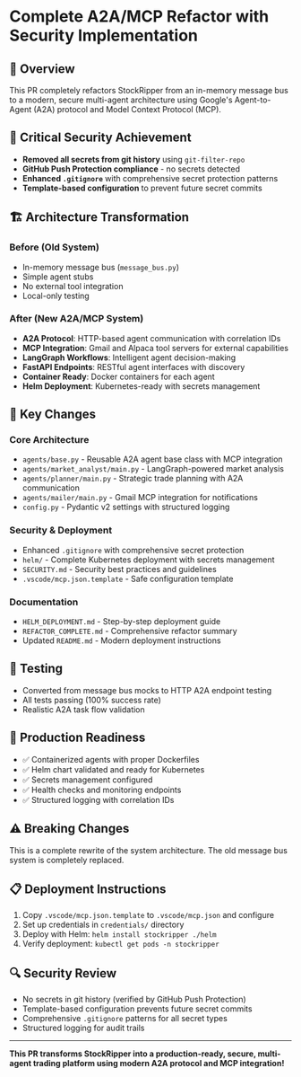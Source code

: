 # Complete A2A/MCP Refactor with Security Implementation

## 🎯 Overview
This PR completely refactors StockRipper from an in-memory message bus to a modern, secure multi-agent architecture using Google's Agent-to-Agent (A2A) protocol and Model Context Protocol (MCP).

## 🔐 Critical Security Achievement
- **Removed all secrets from git history** using `git-filter-repo`
- **GitHub Push Protection compliance** - no secrets detected
- **Enhanced `.gitignore`** with comprehensive secret protection patterns
- **Template-based configuration** to prevent future secret commits

## 🏗️ Architecture Transformation

### Before (Old System)
- In-memory message bus (`message_bus.py`)
- Simple agent stubs
- No external tool integration
- Local-only testing

### After (New A2A/MCP System)
- **A2A Protocol**: HTTP-based agent communication with correlation IDs
- **MCP Integration**: Gmail and Alpaca tool servers for external capabilities
- **LangGraph Workflows**: Intelligent agent decision-making
- **FastAPI Endpoints**: RESTful agent interfaces with discovery
- **Container Ready**: Docker containers for each agent
- **Helm Deployment**: Kubernetes-ready with secrets management

## 📁 Key Changes

### Core Architecture
- `agents/base.py` - Reusable A2A agent base class with MCP integration
- `agents/market_analyst/main.py` - LangGraph-powered market analysis
- `agents/planner/main.py` - Strategic trade planning with A2A communication
- `agents/mailer/main.py` - Gmail MCP integration for notifications
- `config.py` - Pydantic v2 settings with structured logging

### Security & Deployment
- Enhanced `.gitignore` with comprehensive secret protection
- `helm/` - Complete Kubernetes deployment with secrets management
- `SECURITY.md` - Security best practices and guidelines
- `.vscode/mcp.json.template` - Safe configuration template

### Documentation
- `HELM_DEPLOYMENT.md` - Step-by-step deployment guide
- `REFACTOR_COMPLETE.md` - Comprehensive refactor summary
- Updated `README.md` - Modern deployment instructions

## 🧪 Testing
- Converted from message bus mocks to HTTP A2A endpoint testing
- All tests passing (100% success rate)
- Realistic A2A task flow validation

## 🚀 Production Readiness
- ✅ Containerized agents with proper Dockerfiles
- ✅ Helm chart validated and ready for Kubernetes
- ✅ Secrets management configured
- ✅ Health checks and monitoring endpoints
- ✅ Structured logging with correlation IDs

## ⚠️ Breaking Changes
This is a complete rewrite of the system architecture. The old message bus system is completely replaced.

## 📋 Deployment Instructions
1. Copy `.vscode/mcp.json.template` to `.vscode/mcp.json` and configure
2. Set up credentials in `credentials/` directory
3. Deploy with Helm: `helm install stockripper ./helm`
4. Verify deployment: `kubectl get pods -n stockripper`

## 🔍 Security Review
- No secrets in git history (verified by GitHub Push Protection)
- Template-based configuration prevents future secret commits
- Comprehensive `.gitignore` patterns for all secret types
- Structured logging for audit trails

---

**This PR transforms StockRipper into a production-ready, secure, multi-agent trading platform using modern A2A protocol and MCP integration!**
